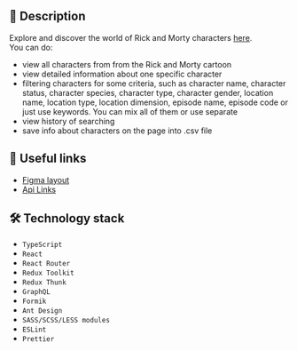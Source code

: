 ## 🚀 Description
Explore and discover the world of Rick and Morty characters [here](https://anna-inozemets.github.io/rick_and_morty_api/).
<br />
You can do:
- view all characters from from the Rick and Morty cartoon
- view detailed information about one specific character
- filtering characters for some criteria, such as character name, character status, character species, character type, character gender, location name, location type, location dimension, episode name, episode code or just use keywords. You can mix all of them or use separate
- view history of searching
- save info about characters on the page into .csv file

## 📎 Useful links
- [Figma layout](https://www.figma.com/file/OC5G3NeqSS4pZZlHP6BN9Z/New-Test-Incode-2023?type=design&node-id=101-394&mode=design&t=ugycEw1dvyCbuEnn-0)
- [Api Links](https://rickandmortyapi.com/documentation)

## 🛠 Technology stack
- ```TypeScript```
- ```React```
- ```React Router```
- ```Redux Toolkit```
- ```Redux Thunk```
- ```GraphQL```
- ```Formik```
- ```Ant Design```
- ```SASS/SCSS/LESS modules```
- ```ESLint``` 
- ```Prettier``` 
